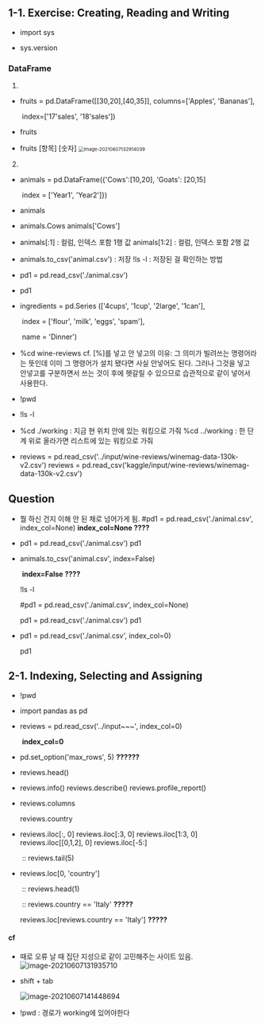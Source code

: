 ## 1-1. Exercise: Creating, Reading and Writing

- import sys

- sys.version




### DataFrame

1. 

- fruits = pd.DataFrame([[30,20],[40,35]], columns=['Apples', 'Bananas'], 

  ​                                         index=['17'sales', '18'sales'])

- fruits

- fruits  [항목]   [숫자]
  <img src="014-4.assets/image-20210607132914039.png" alt="image-20210607132914039" style="zoom: 67%;" />



2. 

- animals = pd.DataFrame({'Cows':[10,20], 'Goats': [20,15]

  ​											index = ['Year1', 'Year2']})

- animals

- animals.Cows
  animals['Cows']

- animals[:1]     : 컬럼, 인덱스 포함 1행 값 
  animals[1:2]   : 컬럼, 인덱스 포함 2행 값

- animals.to_csv('animal.csv')   : 저장
  !ls -l    : 저장된 걸 확인하는 방법

- pd1 = pd.read_csv('./animal.csv')

- pd1

  



- ingredients = pd.Series (['4cups', '1cup', '2large', '1can'], 

  ​											index = ['flour', 'milk', 'eggs', 'spam'], 

  ​											name = 'Dinner')





- %cd wine-reviews 
  cf. [%]를 넣고 안 넣고의 이유: 그 의미가 빌려쓰는 명령어라는 뜻인데 이미 그 명령어가 설치 됐다면 사실 안넣어도 된다. 그러나 그것을 넣고 안넣고를 구분하면서 쓰는 것이 후에 헷갈릴 수 있으므로 습관적으로 같이 넣어서 사용한다. 

- !pwd

- !ls -l 

- %cd ./working    : 지금 현 위치 안에 있는 워킹으로 가줘 
  %cd ../working   : 한 단계 위로 올라가면 리스트에 있는 워킹으로 가줘 

  

- reviews = pd.read_csv('../input/wine-reviews/winemag-data-130k-v2.csv')
  reviews = pd.read_csv('kaggle/input/wine-reviews/winemag-data-130k-v2.csv')

 



## Question 

- 뭘 하신 건지 이해 안 된 채로 넘어가게 됨. 
  #pd1 = pd.read_csv('./animal.csv', index_col=None)
  				**index_col=None ????**

- pd1 = pd.read_csv('./animal.csv')
  pd1

- animals.to_csv('animal.csv', index=False)

  ​				**index=False ????**

  !ls -l

  #pd1 = pd.read_csv('./animal.csv', index_col=None)

  pd1 = pd.read_csv('./animal.csv')
  pd1

- pd1 = pd.read_csv('./animal.csv', index_col=0)

  pd1





## 2-1. Indexing, Selecting and Assigning

- !pwd

- import pandas as pd

- reviews = pd.read_csv('../input~~~', index_col=0)

  ​																**index_col=0**

- pd.set_option('max_rows', 5)             **??????**

- reviews.head()

- reviews.info()
  reviews.describe()
  reviews.profile_report()

- reviews.columns

  reviews.country

- reviews.iloc[:, 0]
  reviews.iloc[:3, 0]
  reviews.iloc[1:3, 0]
  reviews.iloc[[0,1,2], 0]
  reviews.iloc[-5:]

  ​	::  reviews.tail(5)

- reviews.loc[0, 'country']

  ​	:: reviews.head(1)

  ​	:: reviews.country == 'Italy'       **?????**

  reviews.loc[reviews.country == 'Italy']   **?????**

  

  

  





#### cf

- 때로 오류 날 때 집단 지성으로 같이 고민해주는 사이트 있음.
  ![image-20210607131935710](014-4.assets/image-20210607131935710.png)

  

- shift + tab  

  ![image-20210607141448694](014-4.assets/image-20210607141448694.png)

- !pwd  : 경로가 working에 있어야한다 

